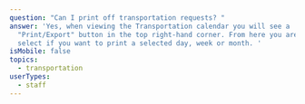 ```yaml
---
question: "Can I print off transportation requests? "
answer: 'Yes, when viewing the Transportation calendar you will see a
  "Print/Export" button in the top right-hand corner. From here you are able to
  select if you want to print a selected day, week or month. '
isMobile: false
topics:
  - transportation
userTypes:
  - staff
---
```

